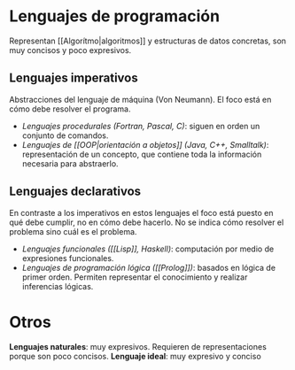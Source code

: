 # Lenguajes de programación 
Representan [[Algorítmo|algoritmos]] y estructuras de datos concretas, son muy concisos y poco expresivos.
## Lenguajes imperativos
Abstracciones del lenguaje de máquina (Von Neumann). El foco está en cómo debe resolver el programa.
* *Lenguajes procedurales (Fortran, Pascal, C)*: siguen en orden un conjunto de comandos.
* *Lenguajes de [[OOP|orientación a objetos]] (Java, C++, Smalltalk)*: representación de un concepto, que contiene toda la información necesaria para abstraerlo.
## Lenguajes declarativos
En contraste a los imperativos en estos lenguajes el foco está puesto en qué debe cumplir, no en cómo debe hacerlo. No se indica cómo resolver el problema sino cuál es el problema.
* *Lenguajes funcionales ([[Lisp]], Haskell)*: computación por medio de expresiones funcionales.
* *Lenguajes de programación lógica ([[Prolog]])*: basados en lógica de primer orden. Permiten representar el conocimiento y realizar inferencias lógicas.

# Otros
**Lenguajes naturales**: muy expresivos. Requieren de representaciones porque son poco concisos.
**Lenguaje ideal**: muy expresivo y conciso